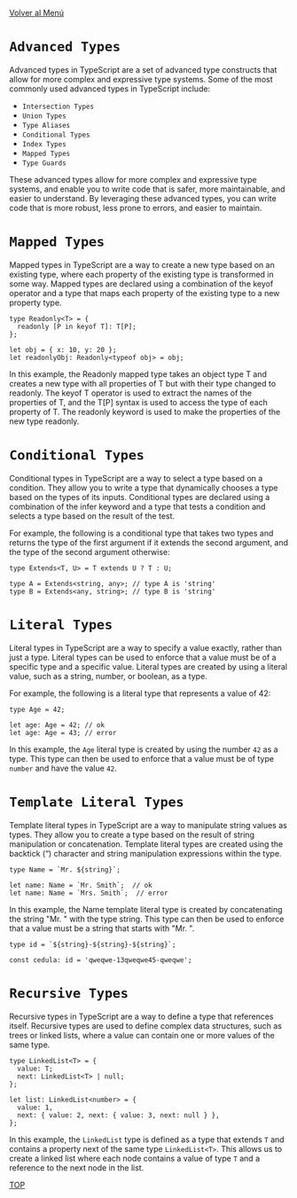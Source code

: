[Volver al Menú](../root.md)

# `Advanced Types`

Advanced types in TypeScript are a set of advanced type constructs that allow for more complex and expressive type systems. Some of the most commonly used advanced types in TypeScript include:

- `Intersection Types`
- `Union Types`
- `Type Aliases`
- `Conditional Types`
- `Index Types`
- `Mapped Types`
- `Type Guards`

These advanced types allow for more complex and expressive type systems, and enable you to write code that is safer, more maintainable, and easier to understand. By leveraging these advanced types, you can write code that is more robust, less prone to errors, and easier to maintain.

# `Mapped Types`

Mapped types in TypeScript are a way to create a new type based on an existing type, where each property of the existing type is transformed in some way. Mapped types are declared using a combination of the keyof operator and a type that maps each property of the existing type to a new property type.

```
type Readonly<T> = {
  readonly [P in keyof T]: T[P];
};

let obj = { x: 10, y: 20 };
let readonlyObj: Readonly<typeof obj> = obj;
```

In this example, the Readonly mapped type takes an object type T and creates a new type with all properties of T but with their type changed to readonly. The keyof T operator is used to extract the names of the properties of T, and the T[P] syntax is used to access the type of each property of T. The readonly keyword is used to make the properties of the new type readonly.

# `Conditional Types`

Conditional types in TypeScript are a way to select a type based on a condition. They allow you to write a type that dynamically chooses a type based on the types of its inputs. Conditional types are declared using a combination of the infer keyword and a type that tests a condition and selects a type based on the result of the test.

For example, the following is a conditional type that takes two types and returns the type of the first argument if it extends the second argument, and the type of the second argument otherwise:

```
type Extends<T, U> = T extends U ? T : U;

type A = Extends<string, any>; // type A is 'string'
type B = Extends<any, string>; // type B is 'string'
```

# `Literal Types`

Literal types in TypeScript are a way to specify a value exactly, rather than just a type. Literal types can be used to enforce that a value must be of a specific type and a specific value. Literal types are created by using a literal value, such as a string, number, or boolean, as a type.

For example, the following is a literal type that represents a value of 42:

```
type Age = 42;

let age: Age = 42; // ok
let age: Age = 43; // error
```

In this example, the `Age` literal type is created by using the number `42` as a type. This type can then be used to enforce that a value must be of type `number` and have the value `42`.

# `Template Literal Types`

Template literal types in TypeScript are a way to manipulate string values as types. They allow you to create a type based on the result of string manipulation or concatenation. Template literal types are created using the backtick (“) character and string manipulation expressions within the type.

```
type Name = `Mr. ${string}`;

let name: Name = `Mr. Smith`;  // ok
let name: Name = `Mrs. Smith`;  // error
```

In this example, the Name template literal type is created by concatenating the string "Mr. " with the type string. This type can then be used to enforce that a value must be a string that starts with "Mr. ".


```
type id = `${string}-${string}-${string}`;

const cedula: id = 'qweqwe-13qweqwe45-qweqwe';
```

# `Recursive Types`

Recursive types in TypeScript are a way to define a type that references itself. Recursive types are used to define complex data structures, such as trees or linked lists, where a value can contain one or more values of the same type.

```
type LinkedList<T> = {
  value: T;
  next: LinkedList<T> | null;
};

let list: LinkedList<number> = {
  value: 1,
  next: { value: 2, next: { value: 3, next: null } },
};
```

In this example, the `LinkedList` type is defined as a type that extends `T` and contains a property next of the same type `LinkedList<T>`. This allows us to create a linked list where each node contains a value of type `T` and a reference to the next node in the list.



[TOP](#advanced-types)